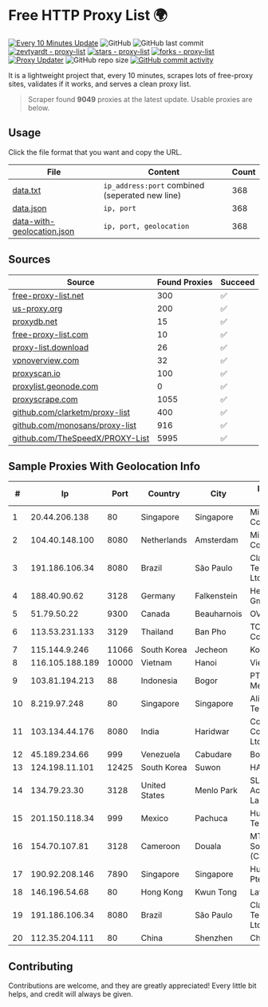 
# Free HTTP Proxy List 🌍

[![Every 10 Minutes Update](https://github.com/mertguvencli/http-proxy-list/actions/workflows/main.yml/badge.svg?branch=main)](https://github.com/mertguvencli/http-proxy-list/actions/workflows/main.yml)
![GitHub](https://img.shields.io/github/license/mertguvencli/http-proxy-list)
![GitHub last commit](https://img.shields.io/github/last-commit/mertguvencli/http-proxy-list)
[![zevtyardt - proxy-list](https://img.shields.io/static/v1?label=zevtyardt&message=proxy-list&color=blue&logo=github)](https://github.com/zevtyardt/proxy-list "Go to GitHub repo")
[![stars - proxy-list](https://img.shields.io/github/stars/zevtyardt/proxy-list?style=social)](https://github.com/zevtyardt/proxy-list)
[![forks - proxy-list](https://img.shields.io/github/forks/zevtyardt/proxy-list?style=social)](https://github.com/zevtyardt/proxy-list)
[![Proxy Updater](https://github.com/zevtyardt/proxy-list/workflows/Proxy%20Updater/badge.svg)](https://github.com/zevtyardt/proxy-list/actions?query=workflow:"Proxy+Updater")
![GitHub repo size](https://img.shields.io/github/repo-size/zevtyardt/proxy-list)
[![GitHub commit activity](https://img.shields.io/github/commit-activity/m/zevtyardt/proxy-list?logo=commits)](https://github.com/zevtyardt/proxy-list/commits/main)

It is a lightweight project that, every 10 minutes, scrapes lots of free-proxy sites, validates if it works, and serves a clean proxy list.

> Scraper found **9049** proxies at the latest update. Usable proxies are below.

## Usage

Click the file format that you want and copy the URL.

|File|Content|Count|
|----|-------|-----|
|[data.txt](https://raw.githubusercontent.com/mertguvencli/http-proxy-list/main/proxy-list/data.txt)|`ip_address:port` combined (seperated new line)|368|
|[data.json](https://raw.githubusercontent.com/mertguvencli/http-proxy-list/main/proxy-list/data.json)|`ip, port`|368|
|[data-with-geolocation.json](https://raw.githubusercontent.com/mertguvencli/http-proxy-list/main/proxy-list/data-with-geolocation.json)|`ip, port, geolocation`|368|

## Sources

|Source|Found Proxies|Succeed|
|------|-------------|-------|
|[free-proxy-list.net](https://free-proxy-list.net)|300|✅|
|[us-proxy.org](https://www.us-proxy.org)|200|✅|
|[proxydb.net](http://proxydb.net)|15|✅|
|[free-proxy-list.com](https://free-proxy-list.com/?page=&port=&type%5B%5D=http&type%5B%5D=https&up_time=0&search=Search)|10|✅|
|[proxy-list.download](https://www.proxy-list.download/HTTP)|26|✅|
|[vpnoverview.com](https://vpnoverview.com/privacy/anonymous-browsing/free-proxy-servers)|32|✅|
|[proxyscan.io](https://www.proxyscan.io)|100|✅|
|[proxylist.geonode.com](https://proxylist.geonode.com/api/proxy-list?limit=300&page=1&sort_by=lastChecked&sort_type=desc&protocols=http,https)|0|✅|
|[proxyscrape.com](https://api.proxyscrape.com/v2/?request=displayproxies&protocol=http&timeout=10000&country=all&ssl=all&anonymity=all)|1055|✅|
|[github.com/clarketm/proxy-list](https://raw.githubusercontent.com/clarketm/proxy-list/master/proxy-list-raw.txt)|400|✅|
|[github.com/monosans/proxy-list](https://raw.githubusercontent.com/monosans/proxy-list/main/proxies/http.txt)|916|✅|
|[github.com/TheSpeedX/PROXY-List](https://raw.githubusercontent.com/TheSpeedX/PROXY-List/master/http.txt)|5995|✅|


## Sample Proxies With Geolocation Info

|#|Ip|Port|Country|City|Internet Service Provider|
|-|--|----|-------|----|-------------------------|
|1|20.44.206.138|80|Singapore|Singapore|Microsoft Corporation|
|2|104.40.148.100|8080|Netherlands|Amsterdam|Microsoft Corporation|
|3|191.186.106.34|8080|Brazil|São Paulo|Claro NXT Telecomunicacoes Ltda|
|4|188.40.90.62|3128|Germany|Falkenstein|Hetzner Online GmbH|
|5|51.79.50.22|9300|Canada|Beauharnois|OVH SAS|
|6|113.53.231.133|3129|Thailand|Ban Pho|TOT Public Company Limited|
|7|115.144.9.246|11066|South Korea|Jecheon|Korea Telecom|
|8|116.105.188.189|10000|Vietnam|Hanoi|Viettel Corporation|
|9|103.81.194.213|88|Indonesia|Bogor|PT Rtiga Global Media|
|10|8.219.97.248|80|Singapore|Singapore|Alibaba (US) Technology Co., Ltd.|
|11|103.134.44.176|8080|India|Haridwar|Countrylink Communiction Pvt Ltd|
|12|45.189.234.66|999|Venezuela|Cabudare|Boom Solutions C.A.|
|13|124.198.11.101|12425|South Korea|Suwon|HAIonNet|
|14|134.79.23.30|3128|United States|Menlo Park|SLAC National Accelerator Laboratory|
|15|201.150.118.34|999|Mexico|Pachuca|Hulux Telecomunicaciones|
|16|154.70.107.81|3128|Cameroon|Douala|MTN Network Solutions (Cameroon)|
|17|190.92.208.146|7890|Singapore|Singapore|Huawei International Pte. LTD|
|18|146.196.54.68|80|Hong Kong|Kwun Tong|Layerstack Limited|
|19|191.186.106.34|8080|Brazil|São Paulo|Claro NXT Telecomunicacoes Ltda|
|20|112.35.204.111|80|China|Shenzhen|China Mobile|



## Contributing

Contributions are welcome, and they are greatly appreciated! Every
little bit helps, and credit will always be given.

